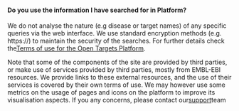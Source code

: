 #### Do you use the information I have searched for in Platform?

We do not analyse the nature \(e.g disease or target names\) of any specific queries via the web interface. We use standard encryption methods \(e.g. https://\) to maintain the security of the searches. For further details check the[Terms of use for the Open Targets Platform](http://www.targetvalidation.org/terms_of_use).

Note that some of the components of the site are provided by third parties, or make use of services provided by third parties, mostly from EMBL-EBI resources. We provide links to these external resources, and the use of their services is covered by their own terms of use. We may however use some metrics on the usage of pages and icons on the platform to improve its visualisation aspects. If you any concerns, please contact our[support](mailto:support@targetvalidation.org?Subject=%27Open%20Targets%20Platform%20feedback%27)team



